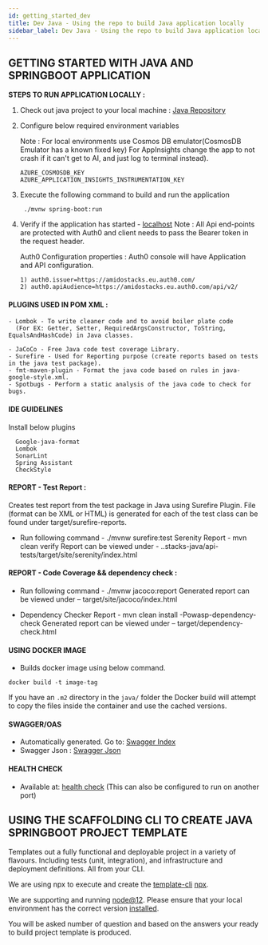 ```yaml
---
id: getting_started_dev
title: Dev Java - Using the repo to build Java application locally
sidebar_label: Dev Java - Using the repo to build Java application locally
---
```


## GETTING STARTED WITH JAVA AND SPRINGBOOT APPLICATION


**STEPS TO RUN APPLICATION LOCALLY :**
 
1) Check out java project to your local machine : [Java Repository](https://github.com/amido/stacks-java)

2) Configure below required environment variables

   Note : For local environments use Cosmos DB emulator(CosmosDB Emulator has a known fixed key)
          For AppInsights change the app to not crash if it can't get to AI, and just log to terminal instead).
   ```
   AZURE_COSMOSDB_KEY
   AZURE_APPLICATION_INSIGHTS_INSTRUMENTATION_KEY
   ```
   
3. Execute the following command to build and run the application
   ```
    ./mvnw spring-boot:run
   ```

4. Verify if the application has started - [localhost](http://localhost:9000/v1/menu)
   Note : All Api end-points are protected with Auth0 and client needs to pass the Bearer token
          in the request header.
          
   Auth0 Configuration properties : Auth0 console will have Application and API configuration.
   ```
   1) auth0.issuer=https://amidostacks.eu.auth0.com/
   2) auth0.apiAudience=https://amidostacks.eu.auth0.com/api/v2/
   ```

#### PLUGINS USED IN POM XML :
```
- Lombok - To write cleaner code and to avoid boiler plate code 
  (For EX: Getter, Setter, RequiredArgsConstructor, ToString, EqualsAndHashCode) in Java classes.
  
- JaCoCo - Free Java code test coverage Library.
- Surefire - Used for Reporting purpose (create reports based on tests in the java test package).
- fmt-maven-plugin - Format the java code based on rules in java-google-style.xml.
- Spotbugs - Perform a static analysis of the java code to check for bugs.

```

#### IDE GUIDELINES
Install below plugins
```
  Google-java-format
  Lombok
  SonarLint
  Spring Assistant
  CheckStyle

```
#### REPORT - Test Report :

Creates test report from the test package in Java using Surefire Plugin.
File (format can be XML or HTML) is generated for each of the test class can be found under target/surefire-reports.

- Run following command - ./mvnw surefire:test
Serenity Report - mvn clean verify
Report can be viewed under - ..stacks-java/api-tests/target/site/serenity/index.html

#### REPORT - Code Coverage && dependency check :

- Run following command - ./mvnw jacoco:report
Generated report can be viewed under – target/site/jacoco/index.html

- Dependency Checker Report - mvn clean install -Powasp-dependency-check
Generated report can be viewed under – target/dependency-check.html


#### USING DOCKER IMAGE
- Builds docker image using below command.
```
docker build -t image-tag
```
If you have an `.m2` directory in the `java/` folder the Docker build will attempt to copy the files inside the container and use the cached versions.

#### SWAGGER/OAS
- Automatically generated. Go to: [Swagger Index](http://localhost:9000/swagger/index.html)
- Swagger Json : [Swagger Json](http://localhost:9000/swagger/oas.json)

#### HEALTH CHECK
- Available at: [health check](http://localhost:9000/health)
(This can also be configured to run on another port)



## USING THE SCAFFOLDING CLI TO CREATE JAVA SPRINGBOOT PROJECT TEMPLATE

Templates out a fully functional and deployable project in a variety of flavours. Including tests (unit, integration), and infrastructure and deployment definitions.
All from your CLI.

We are using npx to execute and create the
[template-cli](https://www.npmjs.com/package/@amidostacks/scaffolding-cli)
[npx](https://www.npmjs.com/package/npx).

We are supporting and running [node@12](https://nodejs.org/en/about/releases/).
Please ensure that your local environment has the correct version
[installed](https://nodejs.org/en/download/).

You will be asked number of question and based on the answers your ready to build project template is produced.


